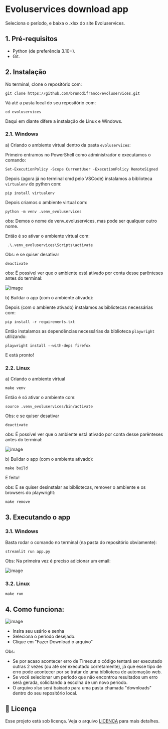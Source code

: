 # Evoluservices download app
Seleciona o período, e baixa o .xlsx do site Evoluservices.


## 1. Pré-requisitos

- Python (de preferência 3.10+).
- Git.

## 2. Instalação

No terminal, clone o repositório com:
```
git clone https://github.com/brunodifranco/evoluservices.git
```
Vá até a pasta local do seu repositório com:
```
cd evoluservices
```
Daqui em diante difere a instalação de Linux e Windows. 


### 2.1. Windows
a) Criando o ambiente virtual dentro da pasta `evoluservices`:

Primeiro entramos no PowerShell como administrador e executamos o comando:

```
Set-ExecutionPolicy -Scope CurrentUser -ExecutionPolicy RemoteSigned
```
Depois (agora já no terminal cmd pelo VSCode) instalamos a biblioteca `virtualenv` do python com:

```
pip install virtualenv
```
  Depois criamos o ambiente virtual com:

```
python -m venv .venv_evoluservices
```
obs: Demos o nome de venv_evoluservices, mas pode ser qualquer outro nome.

Então é so ativar o ambiente virtual com:

```
 .\.venv_evoluservices\Scripts\activate
```
Obs: e se quiser desativar
```
deactivate
```

obs: É possível ver que o ambiente está ativado por conta desse parênteses antes do terminal:

![image](https://github.com/brunodifranco/evoluservices/assets/66283452/eea16bfa-9523-416d-99ba-bb5b7a4a0f76)

b) Buildar o app (com o ambiente ativado):

Depois (com o ambiente ativado) instalamos as bibliotecas necessárias com:

```
pip install -r requirements.txt
```

Então instalamos as dependências necessárias da biblioteca `playwright` utilizando:

```
playwright install --with-deps firefox
```

E está pronto!

### 2.2. Linux
a) Criando o ambiente virtual

```
make venv
```
  Então é só ativar o ambiente com:
```
source .venv_evoluservices/bin/activate
```
  Obs: e se quiser desativar
```
deactivate
```
obs: É possível ver que o ambiente está ativado por conta desse parênteses antes do terminal:

![image](https://github.com/brunodifranco/evoluservices/assets/66283452/eea16bfa-9523-416d-99ba-bb5b7a4a0f76)

b) Buildar o app (com o ambiente ativado):

```
make build
```
E feito!

obs: E se quiser desinstalar as bibliotecas, remover o ambiente e os browsers do playwright:

```
make remove
```

## 3. Executando o app

### 3.1. Windows

Basta rodar o comando no terminal (na pasta do repositório obviamente):

```
streamlit run app.py
```

Obs: Na primeira vez é preciso adicionar um email:

![image](https://github.com/brunodifranco/evoluservices/assets/66283452/ebac8700-2e49-469f-b096-c8e8960f3286)


### 3.2. Linux

```
make run
```

## 4. Como funciona:


![image](https://github.com/brunodifranco/evoluservices/assets/66283452/2d458703-a6e3-4a8b-9207-626ed1ffa099)


- Insira seu usário e senha
- Seleciona o período desejado.
- Clique em "Fazer Download o arquivo"

Obs: 
 - Se por acaso acontecer erro de Timeout o código tentará ser executado outras 2 vezes (ou até ser executado corretamente), já que esse tipo de erro pode acontecer por se tratar de uma biblioteca de automação web.
- Se você selecionar um período que não encontrou resultados um erro será gerada, solicitando a escolha de um novo período.
- O arquivo xlsx será baixado para uma pasta chamada "downloads" dentro do seu repositório local.


## 📝 Licença

Esse projeto está sob licença. Veja o arquivo [LICENÇA](LICENSE.md) para mais detalhes.
